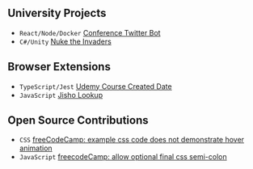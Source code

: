 ## University Projects
- `React/Node/Docker` [Conference Twitter Bot](https://github.com/jamesgeer/conf-twitter-bot)
- `C#/Unity` [Nuke the Invaders](https://github.com/jamesgeer/nuke-the-invaders)

## Browser Extensions
- `TypeScript/Jest` [Udemy Course Created Date](https://github.com/jamesgeer/udemy-course-created-date)
- `JavaScript` [Jisho Lookup](https://github.com/jamesgeer/jisho-lookup)

## Open Source Contributions
- `CSS` [freeCodeCamp: example css code does not demonstrate hover animation](https://github.com/freeCodeCamp/freeCodeCamp/pull/43524)
-  `JavaScript` [freecodeCamp: allow optional final css semi-colon](https://github.com/freeCodeCamp/freeCodeCamp/pull/43545)
